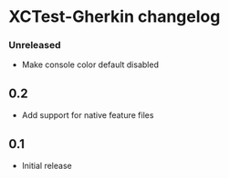 # XCTest-Gherkin changelog

### Unreleased
+ Make console color default disabled

## 0.2
+ Add support for native feature files

## 0.1
+ Initial release
